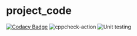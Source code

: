 # project_code

[![Codacy Badge](https://api.codacy.com/project/badge/Grade/a8f5a41f1f85457f82beea959f081a38)](https://app.codacy.com/manual/stepin105048/project_code?utm_source=github.com&utm_medium=referral&utm_content=stepin105048/project_code&utm_campaign=Badge_Grade_Dashboard)
![cppcheck-action](https://github.com/stepin105048/project_code/workflows/cppcheck-action/badge.svg?branch=master)
![Unit testing](https://github.com/stepin105048/project_code/workflows/Unit%20testing/badge.svg?branch=master)

